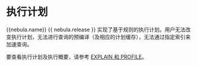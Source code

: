 # 执行计划

{{nebula.name}} {{ nebula.release }} 实现了基于规则的执行计划。用户无法改变执行计划，无法进行查询的预编译（及相应的计划缓存），无法通过指定索引来加速查询。

要查看执行计划及执行概要，请参考 [EXPLAIN 和 PROFILE](../3.ngql-guide/17.query-tuning-statements/1.explain-and-profile.md)。

